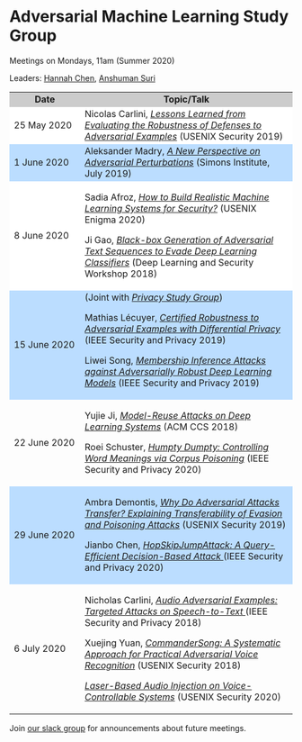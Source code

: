 # Adversarial Machine Learning Study Group


Meetings on Mondays, 11am (Summer 2020)

Leaders: <a href="https://hannahxchen.github.io/">Hannah Chen</a>, <a href="https://sites.google.com/virginia.edu/anshuman/home">Anshuman Suri</a>


   <table width="100%" align="center">
   <tr bgcolor="#CCC"><td style="text-align:center" width="25%"><b>Date</b></td><td width="75%" style="text-align:center"><b>Topic/Talk</b></td></tr>
   <tr bgcolor="#FFF"><td>25 May 2020</td><td>
Nicolas Carlini, <a href="https://www.youtube.com/watch?v=ZncTqqkFipE"><em>Lessons Learned from Evaluating the Robustness of Defenses to Adversarial Examples</em></a> (USENIX Security 2019)
</td></tr>
   <tr bgcolor="#BDF">
   <td>
1 June 2020
   </td><td>
Aleksander Madry, <a href="https://simons.berkeley.edu/talks/tbd-57"><em>A New Perspective on Adversarial Perturbations</em></a> (Simons Institute, July 2019)  
   </td>
   </tr>

   <tr bgcolor="#FFF">
   <td>8 June 2020</td>
   <td>

Sadia Afroz, <a href="https://www.youtube.com/watch?v=wGrCyAtojvg"><em>How to Build Realistic Machine Learning Systems for Security?</em></a> (USENIX Enigma 2020)

Ji Gao, <a href="https://www.youtube.com/watch?v=Ho3V_eACoSQ"><em>Black-box Generation of Adversarial Text Sequences to Evade Deep Learning Classifiers</em></a> (Deep Learning and Security Workshop 2018)   </td>
   </tr>

   <tr bgcolor="#BDF">
   <td>
   15 June 2020</td>
   <td>
(Joint with <a href="/privacy"><em>Privacy Study Group</em></a>)

Mathias Lécuyer, <a href="https://www.youtube.com/watch?v=mYRdZIXtqcA"><em>Certified Robustness to Adversarial Examples with Differential Privacy</em></a> (IEEE Security and Privacy 2019)

Liwei Song, <a href="https://www.youtube.com/watch?v=MUhb3bRla2A"><em>Membership Inference Attacks against Adversarially Robust Deep Learning Models</em></a> (IEEE Security and Privacy 2019)

</td>
</tr>
   <tr>
   <td>22 June 2020</td>
   <td>

Yujie Ji, <a href="https://www.youtube.com/watch?v=Zsd-IB3TWrA"><em>Model-Reuse Attacks on Deep Learning Systems</em></a> (ACM CCS 2018)

Roei Schuster, <a href="https://www.youtube.com/watch?v=lg3NrnxGsiU&feature=youtu.be"><em>Humpty Dumpty: Controlling Word Meanings via Corpus Poisoning</em></a> (IEEE Security and Privacy 2020)


</td>
   </tr>
   <tr bgcolor="#BDF">
   <td>
   29 June 2020</td>
   <td>

Ambra Demontis, <a href="https://www.youtube.com/watch?v=WxgVJAY21kI"><em>Why Do Adversarial Attacks Transfer? Explaining Transferability of Evasion and Poisoning Attacks</em></a> (USENIX Security 2019)

Jianbo Chen, <a href="https://www.youtube.com/watch?v=vkCifg2rp34"><em>HopSkipJumpAttack: A Query-Efficient Decision-Based Attack
</em></a> (IEEE Security and Privacy 2020)

</td>
</tr>
<tr>
   <td>6 July 2020</td>
   <td>

Nicholas Carlini, <a href="https://www.youtube.com/watch?v=Ho5jLKfoKSA"><em>Audio Adversarial Examples: Targeted Attacks on Speech-to-Text
</em></a> (IEEE Security and Privacy 2018)

Xuejing Yuan, <a href="https://www.youtube.com/watch?v=ncfr4YPkJ9E"><em>CommanderSong: A Systematic Approach for Practical Adversarial Voice Recognition</em></a> (USENIX Security 2018)

<a href="https://www.youtube.com/watch?v=ORji7Tz5GiI&feature=emb_title"><em>Laser-Based Audio Injection on Voice-Controllable Systems</em></a> (USENIX Security 2020)

</td>
   </tr>

   </table>

Join [our slack group](https://uvasrg.slack.com) for announcements about future meetings.
